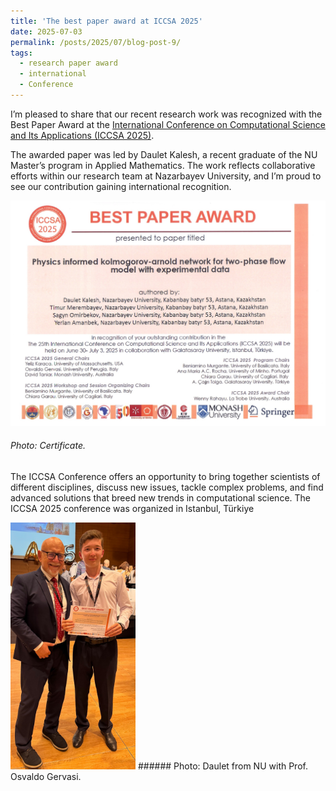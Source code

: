 ```yaml
---
title: 'The best paper award at ICCSA 2025'
date: 2025-07-03
permalink: /posts/2025/07/blog-post-9/
tags:
  - research paper award
  - international
  - Conference
---
```


I’m pleased to share that our recent research work was recognized with the Best Paper Award at the [International Conference on Computational Science and Its Applications (ICCSA 2025)](https://iccsa.org/).

The awarded paper was led by Daulet Kalesh, a recent graduate of the NU Master’s program in Applied Mathematics. The work reflects collaborative efforts within our research team at Nazarbayev University, and I’m proud to see our contribution gaining international recognition.



![alt text](/files/posts/iccsa2025/best_paper_award.JPG "Certificate")

###### Photo: Certificate.

The ICCSA Conference offers an opportunity to bring together scientists of different disciplines, discuss new issues, tackle complex problems, and find advanced solutions that breed new trends in computational science.
The ICCSA 2025 conference was organized in Istanbul, Türkiye


<!--- ![alt text](/files/posts/iccsa2025/Daulet_Award_iccsa25.JPG "Certificate")--->
<img src="/files/posts/iccsa2025/Daulet_Award_iccsa25.JPG" alt="Certificate" title="Certificate" width="200"/>
###### Photo: Daulet from NU with Prof. Osvaldo Gervasi.

<!--- We wish to acknowledge the support of Nazarbayev University, the effort of Zhumazhenis Dairabay and the assistance of Bakhytbek Zhumanov and Dr. Yerlan Amanbek.--->
	